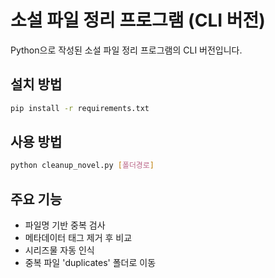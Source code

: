 # 소설 파일 정리 프로그램 (CLI 버전)

Python으로 작성된 소설 파일 정리 프로그램의 CLI 버전입니다.

## 설치 방법

```bash
pip install -r requirements.txt
```

## 사용 방법

```bash
python cleanup_novel.py [폴더경로]
```

## 주요 기능

- 파일명 기반 중복 검사
- 메타데이터 태그 제거 후 비교
- 시리즈물 자동 인식
- 중복 파일 'duplicates' 폴더로 이동 